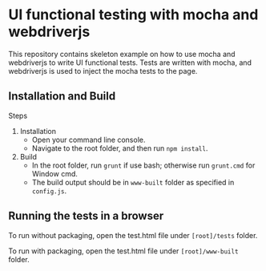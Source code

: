 # UI functional testing with mocha and webdriverjs

This repository contains skeleton example on how to use mocha and webdriverjs to write UI functional tests. Tests are written with mocha, and webdriverjs is used to inject the mocha tests to the page.

## Installation and Build

Steps

1. Installation
   * Open your command line console.
   * Navigate to the root folder, and then run `npm install`.
2. Build
   * In the root folder, run `grunt` if use bash; otherwise run `grunt.cmd` for Window cmd.
   * The build output should be in `www-built` folder as specified in `config.js`.

## Running the tests in a browser

To run without packaging, open the test.html file under `[root]/tests` folder.

To run with packaging, open the test.html file under `[root]/www-built` folder.
